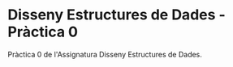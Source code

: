 # Disseny Estructures de Dades - Pràctica 0
Pràctica 0 de l'Assignatura Disseny Estructures de Dades.
